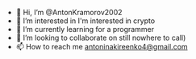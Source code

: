 - 👋 Hi, I’m @AntonKramorov2002
- 👀 I’m interested in 
I'm interested in crypto
- 🌱 I’m currently learning for a programmer
- 💞️ I’m looking to collaborate on still nowhere to call)
- 📫 How to reach me antoninakireenko4@gmail.com


<!---
AntonKramorov2002/AntonKramorov2002 is a ✨ special ✨ repository because its `README.md` (this file) appears on your GitHub profile.
You can click the Preview link to take a look at your changes.
--->
